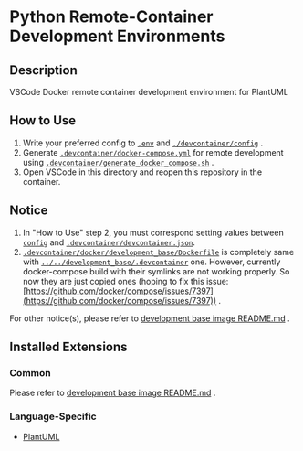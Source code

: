 # Python Remote-Container Development Environments

## Description

VSCode Docker remote container development environment for PlantUML

## How to Use

1. Write your preferred config to [`.env`](./.env) and [`./devcontainer/config`](./.devcontainer/config) .
2. Generate [`.devcontainer/docker-compose.yml`](./.devcontainer/docker-compose.yml) for remote development using [`.devcontainer/generate_docker_compose.sh`](./.devcontainer/generate_docker_compose.sh) .
3. Open VSCode in this directory and reopen this repository in the container.

## Notice

1. In "How to Use" step 2, you must correspond setting values between [`config`](./.devcotainer/../.devcontainer/config) and [`.devcontainer/devcontainer.json`](.devcontainer/devcontainer.json).
2. [`.devcontainer/docker/development_base/Dockerfile`](./.devcontainer/docker/development_base/Dockerfile) is completely same with [`../../development_base/.devcontainer`](../../development_base/.devcontainer) one. However, currently docker-compose build with their symlinks are not working properly. So now they are just copied ones (hoping to fix this issue: [https://github.com/docker/compose/issues/7397](https://github.com/docker/compose/issues/7397)) .

For other notice(s), please refer to [development base image README.md](../../development_base/README.md) .

## Installed Extensions

### Common

Please refer to [development base image README.md](../../development_base/README.md) .

### Language-Specific

- [PlantUML](https://marketplace.visualstudio.com/items?itemName=jebbs.plantuml)
